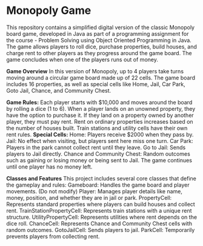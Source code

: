 # Monopoly Game

This repository contains a simplified digital version of the classic Monopoly board game, developed in Java as part of a programming assignment for the course - Problem Solving using Object Oriented Programming in Java. The game allows players to roll dice, purchase properties, build houses, and charge rent to other players as they progress around the game board. The game concludes when one of the players runs out of money.

**Game Overview**
In this version of Monopoly, up to 4 players take turns moving around a circular game board made up of 22 cells. The game board includes 16 properties, as well as special cells like Home, Jail, Car Park, Goto Jail, Chance, and Community Chest.

**Game Rules:**
Each player starts with $10,000 and moves around the board by rolling a dice (1 to 6).
When a player lands on an unowned property, they have the option to purchase it. If they land on a property owned by another player, they must pay rent.
Rent on ordinary properties increases based on the number of houses built. Train stations and utility cells have their own rent rules.
**Special Cells:**
Home: Players receive $2000 when they pass by.
Jail: No effect when visiting, but players sent here miss one turn.
Car Park: Players in the park cannot collect rent until they leave.
Go to Jail: Sends players to Jail directly.
Chance and Community Chest: Random outcomes such as gaining or losing money or being sent to Jail.
The game continues until one player has no money left.

**Classes and Features**
This project includes several core classes that define the gameplay and rules:
Gameboard: Handles the game board and player movements. (Do not modify)
Player: Manages player details like name, money, position, and whether they are in jail or park.
PropertyCell: Represents standard properties where players can build houses and collect rent.
TrainStationPropertyCell: Represents train stations with a unique rent structure.
UtilityPropertyCell: Represents utilities where rent depends on the dice roll.
ChanceCell: Represents Chance and Community Chest cells with random outcomes.
GotoJailCell: Sends players to jail.
ParkCell: Temporarily prevents players from collecting rent.
